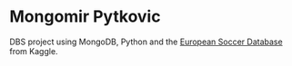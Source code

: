 # Mongomir Pytkovic

DBS project using MongoDB, Python and the [European Soccer
Database](https://www.kaggle.com/hugomathien/soccer) from Kaggle.
